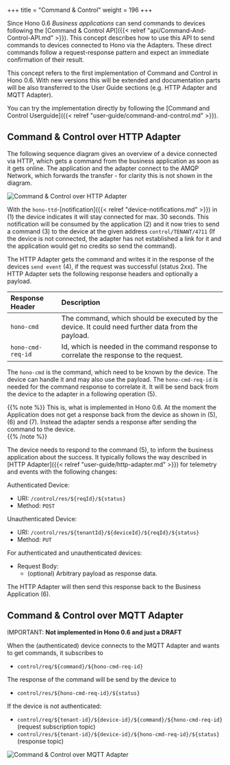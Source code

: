 +++
title = "Command & Control"
weight = 196
+++

Since Hono 0.6 *Business applications* can send commands to devices following the [Command & Control API]({{< relref "api/Command-And-Control-API.md" >}}). This concept describes how to use this API to send commands to devices connected to Hono via the Adapters. These direct commands follow a request-response pattern and expect an immediate confirmation of their result.  
 
<!--more-->

This concept refers to the first implementation of Command and Control in Hono 0.6. With new versions this will be extended and documentation parts will be also transferred to the User Guide sections (e.g. HTTP Adapter and MQTT Adapter).

You can try the implementation directly by following the [Command and Control Userguide]({{< relref "user-guide/command-and-control.md" >}}).


## Command & Control over HTTP Adapter

The following sequence diagram gives an overview of a device connected via HTTP, which gets a command from the business application as soon as it gets online. The application and the adapter connect to the AMQP Network, which forwards the transfer - for clarity this is not shown in the diagram. 
 
![Command & Control over HTTP Adapter](../command_control_concept_http.png) 

With the `hono-ttd`-[notification]({{< relref "device-notifications.md" >}}) in (1) the device indicates it will stay connected for max. 30 seconds. This notification will be consumed by the application (2) and it now tries to send a command (3) to the device at the given address `control/TENANT/4711` (If the device is not connected, the adapter has not established a link for it and the application would get no credits so send the command).

The HTTP Adapter gets the command and writes it in the response of the devices `send event` (4), if the request was successful (status 2xx). The HTTP Adapter sets the following response headers and optionally a payload.

| Response Header              | Description         |
| :---------------------       |  :----------------- |
| `hono-cmd`               | The command, which should be executed by the device. It could need further data from the payload. |
| `hono-cmd-req-id`      | Id, which is needed in the command response to correlate the response to the request.       |

 The `hono-cmd` is the command, which need to be known by the device. The device can handle it and may also use the payload. The `hono-cmd-req-id` is needed for the command response to correlate it. It will be send back from the device to the adapter in a following operation (5). 
 
{{% note %}}
This is, what is implemented in Hono 0.6. At the moment the Application does not get a response back from the device as shown in (5), (6) and (7). Instead the adapter sends a response after sending the command to the device.  
{{% /note %}}

The device needs to respond to the command (5), to inform the business application about the success. It typically follows the way described in [HTTP Adapter]({{< relref "user-guide/http-adapter.md" >}}) for telemetry and events with the following changes:

Authenticated Device:

* URI: `/control/res/${reqId}/${status}` 
* Method: `POST`

Unauthenticated Device:

* URI: `/control/res/${tenantId}/${deviceId}/${reqId}/${status}` 
* Method: `PUT`

For authenticated and unauthenticated devices:

* Request Body:
  * (optional) Arbitrary payload as response data.

The HTTP Adapter will then send this response back to the Business Application (6). 

## Command & Control over MQTT Adapter

IMPORTANT: **Not implemented in Hono 0.6 and just a DRAFT**

When the (authenticated) device connects to the MQTT Adapter and wants to get commands, it subscribes to 

* `control/req/${command}/${hono-cmd-req-id}`

The response of the command will be send by the device to 

* `control/res/${hono-cmd-req-id}/${status}`


If the device is not authenticated:

* `control/req/${tenant-id}/${device-id}/${command}/${hono-cmd-req-id}` (request subscription topic)
* `control/res/${tenant-id}/${device-id}/${hono-cmd-req-id}/${status}` (response topic) 


![Command & Control over MQTT Adapter](../command_control_concept_mqtt.png) 

